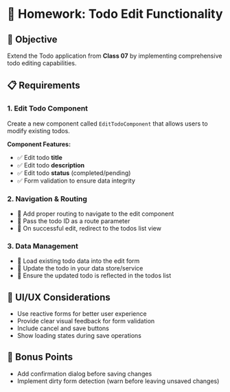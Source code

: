 # 📝 Homework: Todo Edit Functionality

## 🎯 Objective

Extend the Todo application from **Class 07** by implementing comprehensive todo editing capabilities.

## 📋 Requirements

### 1. Edit Todo Component

Create a new component called `EditTodoComponent` that allows users to modify existing todos.

**Component Features:**

- ✅ Edit todo **title**
- ✅ Edit todo **description**
- ✅ Edit todo **status** (completed/pending)
- ✅ Form validation to ensure data integrity

### 2. Navigation & Routing

- 🔗 Add proper routing to navigate to the edit component
- 🔗 Pass the todo ID as a route parameter
- 🔗 On successful edit, redirect to the todos list view

### 3. Data Management

- 💾 Load existing todo data into the edit form
- 💾 Update the todo in your data store/service
- 💾 Ensure the updated todo is reflected in the todos list

## 🎨 UI/UX Considerations

- Use reactive forms for better user experience
- Provide clear visual feedback for form validation
- Include cancel and save buttons
- Show loading states during save operations

## 🚀 Bonus Points

- Add confirmation dialog before saving changes
- Implement dirty form detection (warn before leaving unsaved changes)
